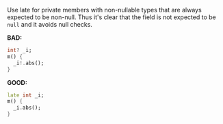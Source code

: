 
Use late for private members with non-nullable types that are always expected to
be non-null. Thus it's clear that the field is not expected to be `null` and it
avoids null checks.

**BAD:**
```dart
int? _i;
m() {
  _i!.abs();
}
```

**GOOD:**
```dart
late int _i;
m() {
  _i.abs();
}
```

